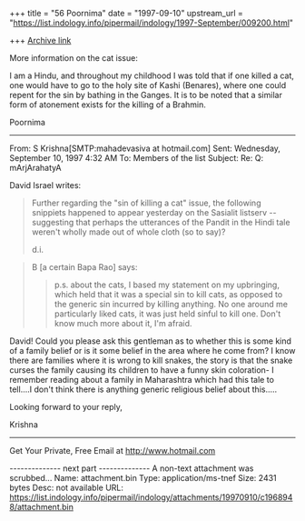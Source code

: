 +++
title = "56 Poornima"
date = "1997-09-10"
upstream_url = "https://list.indology.info/pipermail/indology/1997-September/009200.html"

+++
[Archive link](https://list.indology.info/pipermail/indology/1997-September/009200.html)

More information on the cat issue:

I am a Hindu, and throughout my childhood I was told that if one killed a cat, one would have to go to the holy site of Kashi (Benares), where one could repent for the sin by bathing in the Ganges. It is to be noted that a similar form of atonement exists for the killing of a Brahmin.

Poornima

----------
From: 	S Krishna[SMTP:mahadevasiva at hotmail.com]
Sent: 	Wednesday, September 10, 1997 4:32 AM
To: 	Members of the list
Subject: 	Re: Q: mArjArahatyA



David Israel writes:
>Further regarding the "sin of killing a cat" issue, the following 
>snippiets happened to appear yesterday on the Sasialit listserv -- 
>suggesting that perhaps the utterances of the Pandit in the Hindi 
>tale weren't wholly made out of whole cloth (so to say)?
>
>d.i.

>B [a certain Bapa Rao] says:
>
>> p.s. about the cats, I based my statement on my upbringing, which
>> held that it was a special sin to kill cats, as opposed to the
>> generic sin incurred by killing anything. No one around me
>> particularly liked cats, it was just held sinful to kill one. Don't
>> know much more about it, I'm afraid.

David!
 Could you please ask this gentleman as to whether this is some kind of 
a family belief or is it some belief in the area where he come from? I 
know there are families where it is wrong to kill snakes, the story is 
that the snake curses the family causing its children to have
a funny skin coloration- I remember reading about a family in 
Maharashtra which had this tale to tell....I don't think there is 
anything generic religious belief about this.....

Looking forward to your reply,

Krishna


______________________________________________________
Get Your Private, Free Email at http://www.hotmail.com


-------------- next part --------------
A non-text attachment was scrubbed...
Name: attachment.bin
Type: application/ms-tnef
Size: 2431 bytes
Desc: not available
URL: <https://list.indology.info/pipermail/indology/attachments/19970910/c1968948/attachment.bin>
